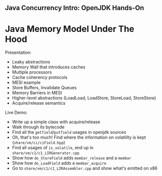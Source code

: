 Java Concurrency Intro: OpenJDK Hands-On
----------------------------------------

Java Memory Model Under The Hood
================================

Presentation:
* Leaky abstractions
* Memory Wall that introduces caches
* Multiple processors
* Cache coherency protocols
* MESI example
* Store Buffers, Invalidate Queues
* Memory Barriers in MESI
* Higher-level abstractions (LoadLoad, LoadStore, StoreLoad, StoreStore)
* Acquire/release semantics

Live Demo:
* Write up a simple class with acquire/release
* Walk through its bytecode
* Find all the ```getfield```/```putfield``` usages in openjdk sources
* Oh, that's too much! Find where the information on volatility is kept (```share/vm/ci/ciField.hpp```)
* Find all usages of ```is_volatile```, end up in ```share/vm/c1/c1_LIRGenerator.cpp```
* Show how ```do_StoreField``` adds ```membar_release``` and a ```membar```
* Show how ```do_LoadField``` adds a ```membar_acquire```
* Go to ```share/vm/c1/c1_LIRAssembler.cpp``` and show what's emitted on x86